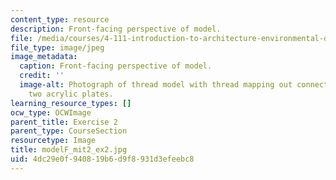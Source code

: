 ```yaml
---
content_type: resource
description: Front-facing perspective of model.
file: /media/courses/4-111-introduction-to-architecture-environmental-design-spring-2014/4dc29e0f940819b6d9f8931d3efeebc8_modelF_mit2_ex2.jpg
file_type: image/jpeg
image_metadata:
  caption: Front-facing perspective of model.
  credit: ''
  image-alt: Photograph of thread model with thread mapping out connections between
    two acrylic plates.
learning_resource_types: []
ocw_type: OCWImage
parent_title: Exercise 2
parent_type: CourseSection
resourcetype: Image
title: modelF_mit2_ex2.jpg
uid: 4dc29e0f-9408-19b6-d9f8-931d3efeebc8
---
```

